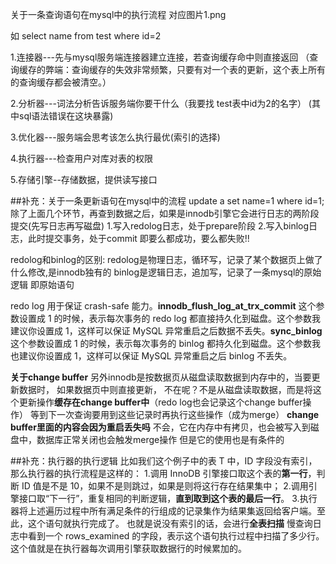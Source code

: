 关于一条查询语句在mysql中的执行流程
对应图片1.png

如 select name from test where id=2

1.连接器---先与mysql服务端连接器建立连接，若查询缓存命中则直接返回
（查询缓存的弊端：查询缓存的失效非常频繁，只要有对一个表的更新，这个表上所有的查询缓存都会被清空。）

2.分析器---词法分析告诉服务端你要干什么（我要找 test表中id为2的名字）
(其中sql语法错误在这块暴露)

3.优化器---服务端会思考该怎么执行最优(索引的选择)

4.执行器---检查用户对库对表的权限

5.存储引擎--存储数据，提供读写接口

##补充：关于一条更新语句在mysql中的流程
update a set name=1 where id=1;
除了上面几个环节，再查到数据之后，如果是innodb引擎它会进行日志的两阶段提交(先写日志再写磁盘)
1.写入redolog日志，处于prepare阶段
2.写入binlog日志，此时提交事务，处于commit
即要么都成功，要么都失败!!

redolog和binlog的区别:
redolog是物理日志，循环写，记录了某个数据页上做了什么修改,是innodb独有的
binlog是逻辑日志，追加写，记录了一条mysql的原始逻辑 即原始语句

redo log 用于保证 crash-safe 能力。**innodb_flush_log_at_trx_commit** 这个参数设置成 1 的时候，表示每次事务的 redo log 都直接持久化到磁盘。这个参数我建议你设置成 1，这样可以保证 MySQL 异常重启之后数据不丢失。**sync_binlog** 这个参数设置成 1 的时候，表示每次事务的 binlog 都持久化到磁盘。这个参数我也建议你设置成 1，这样可以保证 MySQL 异常重启之后 binlog 不丢失。

**关于change buffer**
另外innodb是按数据页从磁盘读取数据到内存中的，当要更新数据时，
如果数据页中则直接更新，
不在呢？不是从磁盘读取数据，而是将这个更新操作**缓存在change buffer中**（redo log也会记录这个change buffer操作）
等到下一次查询要用到这些记录时再执行这些操作（成为merge）
**change buffer里面的内容会因为重启丢失吗**
不会，它在内存中有拷贝，也会被写入到磁盘中，数据库正常关闭也会触发merge操作
但是它的使用也是有条件的




##补充：执行器的执行逻辑
比如我们这个例子中的表 T 中，ID 字段没有索引，那么执行器的执行流程是这样的：
1.调用 InnoDB 引擎接口取这个表的**第一行**，判断 ID 值是不是 10，如果不是则跳过，如果是则将这行存在结果集中；
2.调用引擎接口取“下一行”，重复相同的判断逻辑，**直到取到这个表的最后一行**。
3.执行器将上述遍历过程中所有满足条件的行组成的记录集作为结果集返回给客户端。至此，这个语句就执行完成了。
也就是说没有索引的话，会进行**全表扫描**
慢查询日志中看到一个 rows_examined 的字段，表示这个语句执行过程中扫描了多少行。这个值就是在执行器每次调用引擎获取数据行的时候累加的。

